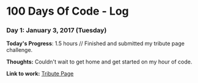 # 100 Days Of Code - Log

### Day 1: January 3, 2017 (Tuesday)

**Today's Progress**: 1.5 hours // Finished and submitted my tribute page challenge.

**Thoughts:** Couldn't wait to get home and get started on my hour of code. 

**Link to work:** [Tribute Page](https://codepen.io/hellionoftroy/pen/yVmBaw)

